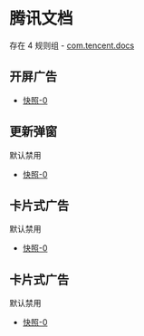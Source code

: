 # 腾讯文档

存在 4 规则组 - [com.tencent.docs](/src/apps/com.tencent.docs.ts)

## 开屏广告

- [快照-0](https://i.gkd.li/import/13198082)

## 更新弹窗

默认禁用

- [快照-0](https://i.gkd.li/import/13198091)

## 卡片式广告

默认禁用

- [快照-0](https://i.gkd.li/import/13198097)

## 卡片式广告

默认禁用

- [快照-0](https://i.gkd.li/import/13242404)
